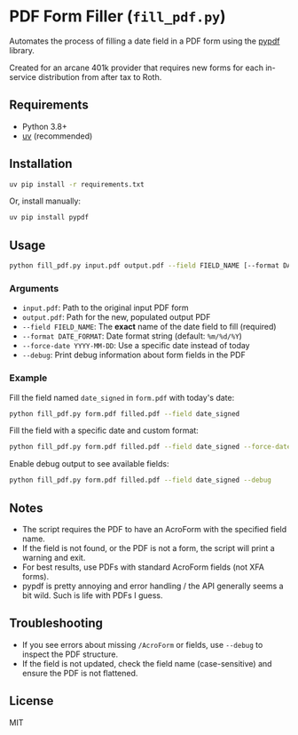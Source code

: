 # PDF Form Filler (`fill_pdf.py`)

Automates the process of filling a date field in a PDF form using the [pypdf](https://pypdf.readthedocs.io/) library.

Created for an arcane 401k provider that requires new forms for each in-service distribution from after tax to Roth.

## Requirements
- Python 3.8+
- [uv](https://github.com/astral-sh/uv) (recommended)

## Installation

```sh
uv pip install -r requirements.txt
```

Or, install manually:

```sh
uv pip install pypdf
```

## Usage

```sh
python fill_pdf.py input.pdf output.pdf --field FIELD_NAME [--format DATE_FORMAT] [--force-date YYYY-MM-DD] [--debug]
```

### Arguments
- `input.pdf`: Path to the original input PDF form
- `output.pdf`: Path for the new, populated output PDF
- `--field FIELD_NAME`: The **exact** name of the date field to fill (required)
- `--format DATE_FORMAT`: Date format string (default: `%m/%d/%Y`)
- `--force-date YYYY-MM-DD`: Use a specific date instead of today
- `--debug`: Print debug information about form fields in the PDF

### Example
Fill the field named `date_signed` in `form.pdf` with today's date:

```sh
python fill_pdf.py form.pdf filled.pdf --field date_signed
```

Fill the field with a specific date and custom format:

```sh
python fill_pdf.py form.pdf filled.pdf --field date_signed --force-date 2024-06-01 --format "%Y-%m-%d"
```

Enable debug output to see available fields:

```sh
python fill_pdf.py form.pdf filled.pdf --field date_signed --debug
```

## Notes
- The script requires the PDF to have an AcroForm with the specified field name.
- If the field is not found, or the PDF is not a form, the script will print a warning and exit.
- For best results, use PDFs with standard AcroForm fields (not XFA forms).
- pypdf is pretty annoying and error handling / the API generally seems a bit wild. Such is life with PDFs I guess.

## Troubleshooting
- If you see errors about missing `/AcroForm` or fields, use `--debug` to inspect the PDF structure.
- If the field is not updated, check the field name (case-sensitive) and ensure the PDF is not flattened.

## License
MIT 